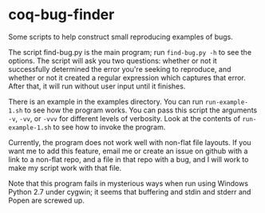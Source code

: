 coq-bug-finder
==============

Some scripts to help construct small reproducing examples of bugs.

The script find-bug.py is the main program; run `find-bug.py -h` to
see the options.  The script will ask you two questions: whether or
not it successfully determined the error you're seeking to reproduce,
and whether or not it created a regular expression which captures that
error.  After that, it will run without user input until it finishes.

There is an example in the examples directory.  You can run
`run-example-1.sh` to see how the program works.  You can pass this
script the arguments `-v`, `-vv`, or `-vvv` for different levels of
verbosity.  Look at the contents of `run-example-1.sh` to see how to
invoke the program.

Currently, the program does not work well with non-flat file layouts.
If you want me to add this feature, email me or create an issue on
github with a link to a non-flat repo, and a file in that repo with a
bug, and I will work to make my script work with that file.

Note that this program fails in mysterious ways when run using Windows
Python 2.7 under cygwin; it seems that buffering and stdin and stderr
and Popen are screwed up.
